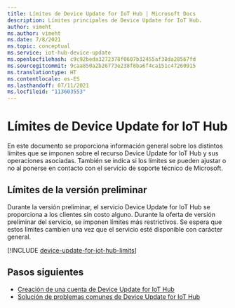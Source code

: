```yaml
---
title: Límites de Device Update for IoT Hub | Microsoft Docs
description: Límites principales de Device Update for IoT Hub.
author: vimeht
ms.author: vimeht
ms.date: 7/8/2021
ms.topic: conceptual
ms.service: iot-hub-device-update
ms.openlocfilehash: c9c92beda3272378f0607b32455af38da28567fd
ms.sourcegitcommit: 9caa850a2b26773e238f8ba6f4ca151c47260915
ms.translationtype: HT
ms.contentlocale: es-ES
ms.lasthandoff: 07/11/2021
ms.locfileid: "113603553"
---
```

# <a name="device-update-for-iot-hub-limits"></a>Límites de Device Update for IoT Hub

En este documento se proporciona información general sobre los distintos límites que se imponen sobre el recurso Device Update for IoT Hub y sus operaciones asociadas. También se indica si los límites se pueden ajustar o no al ponerse en contacto con el servicio de soporte técnico de Microsoft. 

## <a name="preview-limits"></a>Límites de la versión preliminar

Durante la versión preliminar, el servicio Device Update for IoT Hub se proporciona a los clientes sin costo alguno. Durante la oferta de versión preliminar del servicio, se imponen límites más restrictivos. Se espera que estos límites cambien una vez que el servicio esté disponible con carácter general. 

[!INCLUDE [device-update-for-iot-hub-limits](../../includes/device-update-for-iot-hub-limits.md)]

## <a name="next-steps"></a>Pasos siguientes
 
- [Creación de una cuenta de Device Update for IoT Hub](create-device-update-account.md)
- [Solución de problemas comunes de Device Update for IoT Hub](troubleshoot-device-update.md)
